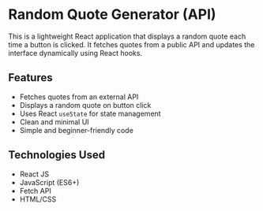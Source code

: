 # Random Quote Generator (API)

This is a lightweight React application that displays a random quote each time a button is clicked. It fetches quotes from a public API and updates the interface dynamically using React hooks.

## Features

- Fetches quotes from an external API
- Displays a random quote on button click
- Uses React `useState` for state management
- Clean and minimal UI
- Simple and beginner-friendly code

## Technologies Used

- React JS
- JavaScript (ES6+)
- Fetch API
- HTML/CSS
